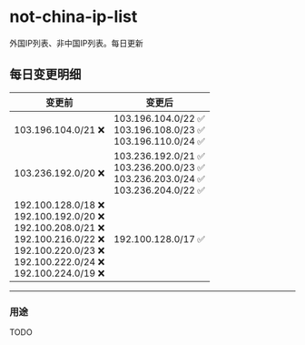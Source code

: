 # not-china-ip-list
外国IP列表、非中国IP列表。每日更新

每日变更明细
--------------------
|  变更前   | 变更后 |
|  ----  | ----  |
|  103.196.104.0/21 :x:  | 103.196.104.0/22 :white_check_mark: <br> 103.196.108.0/23 :white_check_mark: <br> 103.196.110.0/24 :white_check_mark: <br>  | 
|  103.236.192.0/20 :x:  | 103.236.192.0/21 :white_check_mark: <br> 103.236.200.0/23 :white_check_mark: <br> 103.236.203.0/24 :white_check_mark: <br> 103.236.204.0/22 :white_check_mark: <br>  | 
|  192.100.128.0/18 :x: <br> 192.100.192.0/20 :x: <br> 192.100.208.0/21 :x: <br> 192.100.216.0/22 :x: <br> 192.100.220.0/23 :x: <br> 192.100.222.0/24 :x: <br> 192.100.224.0/19 :x: <br> | 192.100.128.0/17 :white_check_mark: | 

--------------------
### 用途
TODO
